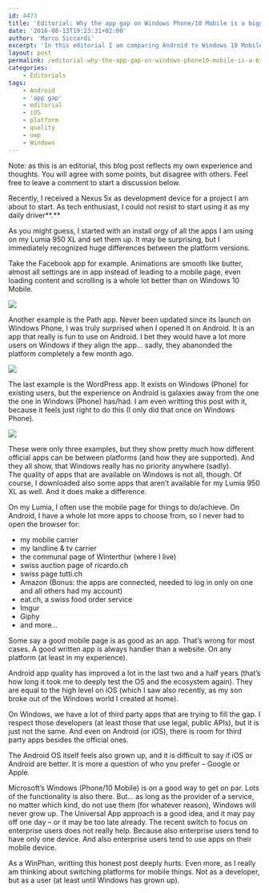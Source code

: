 ```yaml
---
id: 4473
title: 'Editorial: Why the app gap on Windows Phone/10 Mobile is a bigger problem than I thought'
date: '2016-08-13T19:23:31+02:00'
author: 'Marco Siccardi'
excerpt: 'In this editorial I am comparing Android to Windows 10 Mobile, and explain in detail why the app gap on Windows 10 (Mobile) is in fact an even bigger problem than I ever thought. '
layout: post
permalink: /editorial-why-the-app-gap-on-windows-phone10-mobile-is-a-bigger-problem-than-i-thought/
categories:
    - Editorials
tags:
    - Android
    - 'app gap'
    - editorial
    - iOS
    - platform
    - quality
    - uwp
    - Windows
---
```


Note: as this is an editorial, this blog post reflects my own experience and thoughts. You will agree with some points, but disagree with others. Feel free to leave a comment to start a discussion below.

Recently, I received a Nexus 5x as development device for a project I am about to start. As tech enthusiast, I could not resist to start using it as my daily driver**.**

As you might guess, I started with an install orgy of all the apps I am using on my Lumia 950 XL and set them up. It may be surprising, but I immediately recognized huge differences between the platform versions.

Take the Facebook app for example. Animations are smooth like butter, almost all settings are in app instead of leading to a mobile page, even loading content and scrolling is a whole lot better than on Windows 10 Mobile.

![](/assets/img/2016/08/wp-1471112068972.png)

Another example is the Path app. Never been updated since its launch on Windows Phone, I was truly surprised when I opened It on Android. It is an app that really is fun to use on Android. I bet they would have a lot more users on Windows if they align the app… sadly, they abanonded the platform completely a few month ago.

![](/assets/img/2016/08/wp-1471112104434.png)

The last example is the WordPress app. It exists on Windows (Phone) for existing users, but the experience on Android is galaxies away from the one the one in Windows (Phone) has/had. I am even writting this post with it, because it feels just right to do this (I only did that once on Windows Phone).

![](/assets/img/2016/08/wp-1471115476863.png)

These were only three examples, but they show pretty much how different official apps can be between platforms (and how they are supported). And they all show, that Windows really has no priority anywhere (sadly).  
The quality of apps that are available on Windows is not all, though. Of course, I downloaded also some apps that aren’t available for my Lumia 950 XL as well. And it does make a difference.

On my Lumia, I often use the mobile page for things to do/achieve. On Android, I have a whole lot more apps to choose from, so I never had to open the browser for:

- my mobile carrier
- my landline &amp; tv carrier
- the communal page of Winterthur (where I live)
- swiss auction page of ricardo.ch
- swiss page tutti.ch
- Amazon (Bonus: the apps are connected, needed to log in only on one and all others had my account)
- eat.ch, a swiss food order service
- Imgur
- Giphy
- and more…

Some say a good mobile page is as good as an app. That’s wrong for most cases. A good written app is always handier than a website. On any platform (at least in my experience).

Android app quality has improved a lot in the last two and a half years (that’s how long it took me to deeply test the OS and the ecosystem again). They are equal to the high level on iOS (which I saw also recently, as my son broke out of the Windows world I created at home).

On Windows, we have a lot of third party apps that are trying to fill the gap. I respect those developers (at least those that use legal, public APIs), but it is just not the same. And even on Android (or iOS), there is room for third party apps besides the official ones.

The Android OS itself feels also grown up, and it is difficult to say if iOS or Android are better. It is more a question of who you prefer – Google or Apple.

Microsoft’s Windows (Phone/10 Mobile) is on a good way to get on par. Lots of the functionality is also there. But… as long as the provider of a service, no matter which kind, do not use them (for whatever reason), Windows will never grow up. The Universal App approach is a good idea, and it may pay off one day – or it may be too late already. The recent switch to focus on enterprise users does not really help. Because also enterprise users tend to have only one device. And also enterprise users tend to use apps on their mobile device.

As a WinPhan, writting this honest post deeply hurts. Even more, as I really am thinking about switching platforms for mobile things. Not as a developer, but as a user (at least until Windows has grown up).